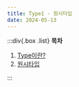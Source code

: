 ```yaml
---
title: Type1 - 원시타입
date: 2024-05-13
---
```


:::div{.box .list}
**목차**

1. [Type이란?](/javascript/chapter03/03-1)
2. [원시타입](/javascript/chapter03/03-2)

:::
